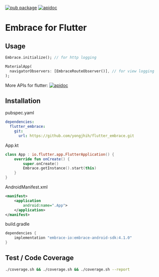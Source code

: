 [![pub package](https://img.shields.io/pub/v/flutter_embrace.svg)](https://pub.dev/packages/flutter_embrace)
[![apidoc](https://img.shields.io/pub/v/flutter_embrace.svg?label=apidoc)](https://pub.dev/documentation/flutter_embrace/latest/)

# Embrace for Flutter


## Usage

```dart
Embrace.initialize(); // for http logging

MaterialApp(
  navigatorObservers: [EmbraceRouteObserver()], // for view logging
);
```

More APIs for flutter: [![apidoc](https://img.shields.io/pub/v/flutter_embrace.svg?label=apidoc)](https://pub.dev/documentation/flutter_embrace/latest/flutter_embrace/Embrace-class.html)

## Installation

pubspec.yaml

```yaml
dependencies:
  flutter_embrace:
    git:
      url: https://github.com/yongjhih/flutter_embrace.git
```

App.kt

```kt
class App : io.flutter.app.FlutterApplication() {
    override fun onCreate() {
        super.onCreate()
        Embrace.getInstance().start(this)
    }
}
```

AndroidManifest.xml

```xml
<manifest>
    <application
        android:name=".App">
    </application>
</manifest>
```

build.gradle

```gradle
dependencies {
    implementation "embrace-io:embrace-android-sdk:4.1.0"
}
```

## Test / Code Coverage

```sh
./coverage.sh && ./coverage.sh && ./coverage.sh --report
```

